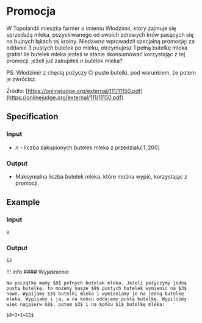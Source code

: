 # Promocja

W Topolandii mieszka farmer o imieniu Włodzimir, który zajmuje się sprzedażą mleka, pozyskiwanego od swoich zdrowych krów pasących się na bujnych łąkach tej krainy. Niedawno wprowadził specjalną promocję: za oddanie $3$ pustych butelek po mleku, otrzymujesz $1$ pełną butelkę mleka gratis! Ile butelek mleka jesteś w stanie skonsumować korzystając z tej promocji, jeżeli już zakupiłeś $n$ butelek mleka?

PS. Włodzimir z chęcią pożyczy Ci puste butelki, pod warunkiem, że potem je zwrócisz.

Źródło: [https://onlinejudge.org/external/111/11150.pdf](https://onlinejudge.org/external/111/11150.pdf)

## Specification

### Input

* $n$ - liczba zakupionych butelek mleka z przedziału$[1,200]$

### Output

* Maksymalna liczba butelek mleka, które można wypić, korzystając z promocji.

## Example

### Input

```
8
```

### Output

```
12
```

!!! info
	#### Wyjaśnienie
	
	Na początku mamy $8$ pełnych butelek mleka. Jeżeli pożyczymy jedną pustą butelkę, to możemy nasze $9$ pustych butelek wymienić na $3$ nowe. Wypijamy $3$ butelki mleka i wymieniamy je na jedną butelkę mleka. Wypijamy i ją, a na końcu oddajemy pustą butelkę. Wypiliśmy więc najpierw $8$, potem $3$ i na końcu $1$ butelkę mleka:
	
	$8+3+1=12$
